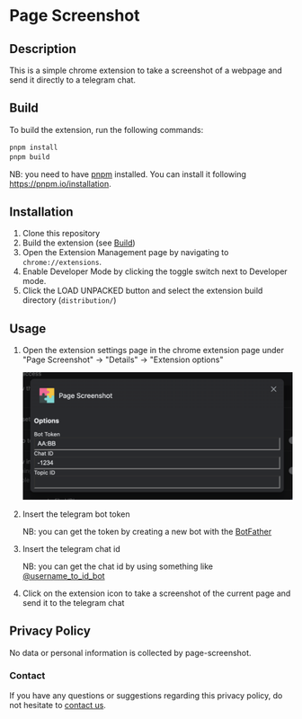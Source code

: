 # Page Screenshot

## Description

This is a simple chrome extension to take a screenshot of a webpage and send it
directly to a telegram chat.

## Build

To build the extension, run the following commands:

```bash
pnpm install
pnpm build
```

NB: you need to have [pnpm](https://pnpm.io/) installed. You can install it following <https://pnpm.io/installation>.

## Installation

1. Clone this repository
2. Build the extension (see [Build](#build))
3. Open the Extension Management page by navigating to `chrome://extensions`.
4. Enable Developer Mode by clicking the toggle switch next to Developer mode.
5. Click the LOAD UNPACKED button and select the extension build directory (`distribution/`)

## Usage

1. Open the extension settings page in the chrome extension page under "Page Screenshot" &rarr; "Details" &rarr; "Extension options"

   ![Options](./docs/screenshots/options.png)

2. Insert the telegram bot token

   NB: you can get the token by creating a new bot with the [BotFather](https://t.me/botfather)

3. Insert the telegram chat id

   NB: you can get the chat id by using something like [@username_to_id_bot](https://t.me/username_to_id_bot)

4. Click on the extension icon to take a screenshot of the current page and send it to the telegram chat

## Privacy Policy

No data or personal information is collected by page-screenshot.

### Contact

If you have any questions or suggestions regarding this privacy policy, do not hesitate to [contact us](https://github.com/squadracorsepolito/page-screenshot/issues/new).
